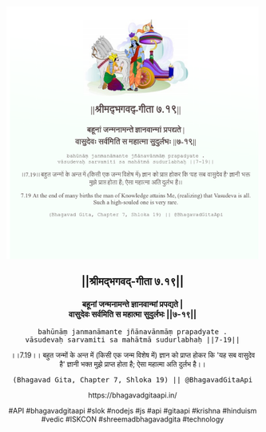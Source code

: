 <img src="../../asset/BG_7_19.png"/>
<center><h2>||श्रीमद्‍भगवद्‍-गीता ७.१९||</h2>
<h3>बहूनां जन्मनामन्ते ज्ञानवान्मां प्रपद्यते |<br/>वासुदेवः सर्वमिति स महात्मा सुदुर्लभः ||७-१९||</h3>
<pre>bahūnāṃ janmanāmante jñānavānmāṃ prapadyate .<br/>vāsudevaḥ sarvamiti sa mahātmā sudurlabhaḥ ||7-19||</pre>
<p>।।7.19।। बहुत जन्मों के अन्त में (किसी एक जन्म विशेष में) ज्ञान को प्राप्त होकर कि 'यह सब वासुदेव है' ज्ञानी भक्त मुझे प्राप्त होता है; ऐसा महात्मा अति दुर्लभ है।।</p>
<pre>(Bhagavad Gita, Chapter 7, Shloka 19) || @BhagavadGitaApi</pre><p>https://bhagavadgitaapi.in/</p><p>#API #bhagavadgitaapi #slok #nodejs #js #api #gitaapi #krishna #hinduism #vedic #ISKCON #shreemadbhagavadgita #technology</p></center>